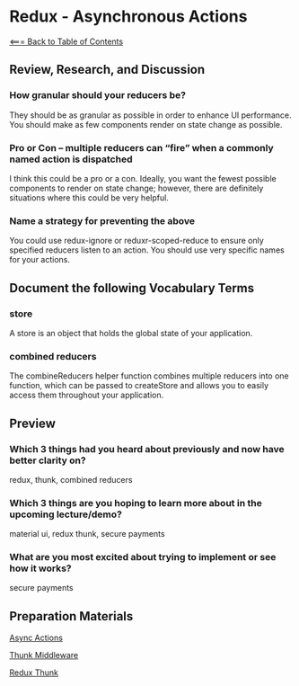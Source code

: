 # Redux - Asynchronous Actions

[<=== Back to Table of Contents](https://peterjstaker.github.io/reading-notes/)

## Review, Research, and Discussion

### How granular should your reducers be?

They should be as granular as possible in order to enhance UI performance. You should make as few components render on state change as possible.

### Pro or Con – multiple reducers can “fire” when a commonly named action is dispatched

I think this could be a pro or a con. Ideally, you want the fewest possible components to render on state change; however, there are definitely situations where this could be very helpful.

### Name a strategy for preventing the above

You could use redux-ignore or reduxr-scoped-reduce to ensure only specified reducers listen to an action. You should use very specific names for your actions.

## Document the following Vocabulary Terms

### store

A store is an object that holds the global state of your application.

### combined reducers

The combineReducers helper function combines multiple reducers into one function, which can be passed to createStore and allows you to easily access them throughout your application.

## Preview

### Which 3 things had you heard about previously and now have better clarity on?

redux, thunk, combined reducers

### Which 3 things are you hoping to learn more about in the upcoming lecture/demo?

material ui, redux thunk, secure payments

### What are you most excited about trying to implement or see how it works?

secure payments

## Preparation Materials

[Async Actions](https://redux.js.org/advanced/asyncactions)

[Thunk Middleware](https://github.com/reduxjs/redux-thunk)

[Redux Thunk](https://alligator.io/redux/redux-thunk/)
